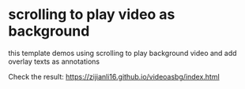 # scrolling to play video as background

this template demos using scrolling to play background video and add overlay texts as annotations 

Check the result: https://zijianli16.github.io/videoasbg/index.html
